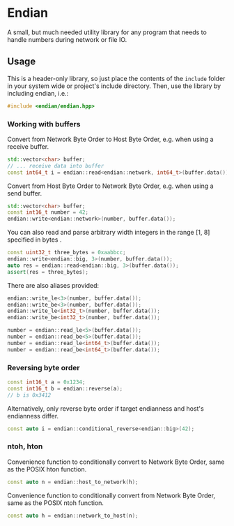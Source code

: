 # Endian

A small, but much needed utility library for any program that needs to handle numbers during network or file IO.

## Usage

This is a header-only library, so just place the contents of the `include` folder in your system wide or project's include directory. Then, use the library by including endian, i.e.:
```c++
#include <endian/endian.hpp>
```

### Working with buffers

Convert from Network Byte Order to Host Byte Order, e.g. when using a receive buffer.
```c++
std::vector<char> buffer;
// ... receive data into buffer
const int64_t i = endian::read<endian::network, int64_t>(buffer.data());
```

Convert from Host Byte Order to Network Byte Order, e.g. when using a send buffer.
```c++
std::vector<char> buffer;
const int16_t number = 42; 
endian::write<endian::network>(number, buffer.data());
```

You can also read and parse arbitrary width integers in the range [1, 8] specified in bytes .
```c++
const uint32_t three_bytes = 0xaabbcc;
endian::write<endian::big, 3>(number, buffer.data());
auto res = endian::read<endian::big, 3>(buffer.data());
assert(res = three_bytes);
```

There are also aliases provided:
```c++
endian::write_le<3>(number, buffer.data());
endian::write_be<3>(number, buffer.data());
endian::write_le<int32_t>(number, buffer.data());
endian::write_be<int32_t>(number, buffer.data());

number = endian::read_le<5>(buffer.data());
number = endian::read_be<5>(buffer.data());
number = endian::read_le<int64_t>(buffer.data());
number = endian::read_be<int64_t>(buffer.data());
```

### Reversing byte order

```c++
const int16_t a = 0x1234; 
const int16_t b = endian::reverse(a);
// b is 0x3412
```

Alternatively, only reverse byte order if target endianness and host's endianness differ.
```c++
const auto i = endian::conditional_reverse<endian::big>(42);
```

### ntoh, hton

Convenience function to conditionally convert to Network Byte Order, same as the POSIX hton function.
```c++
const auto n = endian::host_to_network(h);
```

Convenience function to conditionally convert from Network Byte Order, same as the POSIX ntoh function.
```c++
const auto h = endian::network_to_host(n);
```
